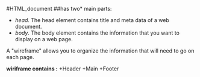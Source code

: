  #HTML_document 
 ##has two* main parts:
 + *head*. The head element contains title and meta data of a web document. 
 + *body*. The body element contains the information that you want to display on a web page.


A "wireframe" allows you to organize the information that
will need to go on each page.

**wiriframe contains :**
+Header
+Main
+Footer 
